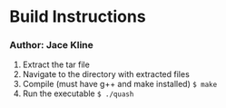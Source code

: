 # Build Instructions
### Author: Jace Kline
1. Extract the tar file
2. Navigate to the directory with extracted files
3. Compile (must have g++ and make installed)
```$ make```
4. Run the executable
```$ ./quash```
